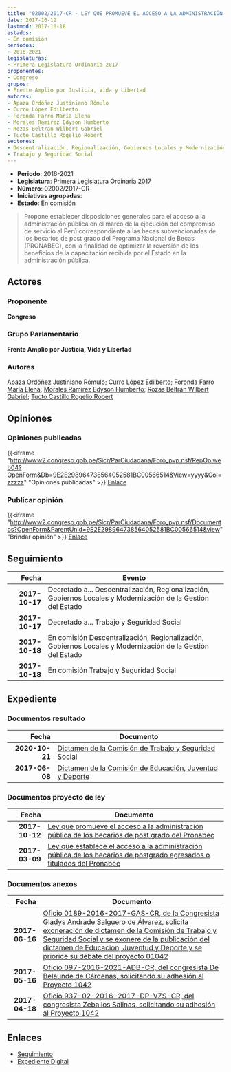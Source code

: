 ```yaml
---
title: "02002/2017-CR - LEY QUE PROMUEVE EL ACCESO A LA ADMINISTRACIÓN PÚBLICA DE LOS BECARIOS DE POST GRADO DEL PRONABEC"
date: 2017-10-12
lastmod: 2017-10-18
estados:
- En comisión
periodos:
- 2016-2021
legislaturas:
- Primera Legislatura Ordinaria 2017
proponentes:
- Congreso
grupos:
- Frente Amplio por Justicia, Vida y Libertad
autores:
- Apaza Ordóñez Justiniano Rómulo
- Curro López Edilberto
- Foronda Farro María Elena
- Morales Ramírez Edyson Humberto
- Rozas Beltrán Wilbert Gabriel
- Tucto Castillo Rogelio Robert
sectores:
- Descentralización, Regionalización, Gobiernos Locales y Modernización de la Gestión del Estado
- Trabajo y Seguridad Social
---
```

- **Periodo**: 2016-2021
- **Legislatura**: Primera Legislatura Ordinaria 2017
- **Número**: 02002/2017-CR
- **Iniciativas agrupadas**: 
- **Estado**: En comisión

> Propone establecer disposiciones generales para el acceso a la administración pública en el marco de la ejecución del compromiso de servicio al Perú correspondiente a las becas subvencionadas de los becarios de post grado del Programa Nacional de Becas (PRONABEC), con la finalidad de optimizar la reversión de los beneficios de la capacitación recibida por el Estado en la administración pública.


## Actores

### Proponente

**Congreso**

### Grupo Parlamentario

**Frente Amplio por Justicia, Vida y Libertad**

### Autores

[Apaza Ordóñez Justiniano Rómulo](mailto:mailto:japaza@congreso.gob.pe); [Curro López Edilberto](mailto:mailto:ecurro@congreso.gob.pe); [Foronda Farro María Elena](mailto:mailto:mforonda@congreso.gob.pe); [Morales Ramírez Edyson Humberto](mailto:mailto:emorales@congreso.gob.pe); [Rozas Beltrán Wilbert Gabriel](mailto:mailto:wrozas@congreso.gob.pe); [Tucto Castillo Rogelio Robert](mailto:mailto:rtucto@congreso.gob.pe)

## Opiniones

### Opiniones publicadas

{{<iframe "http://www2.congreso.gob.pe/Sicr/ParCiudadana/Foro_pvp.nsf/RepOpiweb04?OpenForm&Db=9E2E298964738564052581BC00566514&View=yyyy&Col=zzzzz" "Opiniones publicadas" >}}
[Enlace](http://www2.congreso.gob.pe/Sicr/ParCiudadana/Foro_pvp.nsf/RepOpiweb04?OpenForm&Db=9E2E298964738564052581BC00566514&View=yyyy&Col=zzzzz)

### Publicar opinión

{{<iframe "http://www2.congreso.gob.pe/Sicr/ParCiudadana/Foro_pvp.nsf/Documentos?OpenForm&ParentUnid=9E2E298964738564052581BC00566514&view" "Brindar opinión" >}}
[Enlace](http://www2.congreso.gob.pe/Sicr/ParCiudadana/Foro_pvp.nsf/Documentos?OpenForm&ParentUnid=9E2E298964738564052581BC00566514&view)


## Seguimiento

| Fecha | Evento |
|------:|--------|
| **2017-10-17** | Decretado a... Descentralización, Regionalización, Gobiernos Locales y Modernización de la Gestión del Estado |
| **2017-10-17** | Decretado a... Trabajo y Seguridad Social |
| **2017-10-18** | En comisión Descentralización, Regionalización, Gobiernos Locales y Modernización de la Gestión del Estado |
| **2017-10-18** | En comisión Trabajo y Seguridad Social |

## Expediente

### Documentos resultado

| Fecha | Documento |
|------:|-----------|
| **2020-10-21** | [Dictamen de la Comisión de Trabajo y Seguridad Social](http://www.leyes.congreso.gob.pe/Documentos/2016_2021/Dictamenes/Proyectos_de_Ley/01042DC22MAY20201021.pdf) |
| **2017-06-08** | [Dictamen de la Comisión de Educación, Juventud y Deporte](http://www.leyes.congreso.gob.pe/Documentos/2016_2021/Dictamenes/Proyectos_de_Ley/01042DC10MAY20170608.pdf) |

### Documentos proyecto de ley

| Fecha | Documento |
|------:|-----------|
| **2017-10-12** | [Ley que promueve el acceso a la administración pública de los becarios de post grado del Pronabec](http://www.leyes.congreso.gob.pe/Documentos/2016_2021/Proyectos_de_Ley_y_de_Resoluciones_Legislativas/PL0200220171012.pdf) |
| **2017-03-09** | [Ley que establece el acceso a la administración pública de los becarios de postgrado egresados o titulados del Pronabec](http://www.leyes.congreso.gob.pe/Documentos/2016_2021/Proyectos_de_Ley_y_de_Resoluciones_Legislativas/PL0104220170309..pdf) |

### Documentos anexos

| Fecha | Documento |
|------:|-----------|
| **2017-06-16** | [Oficio 0189-2016-2017-GAS-CR, de la Congresista Gladys Andrade Salguero de Álvarez, solicita exoneración de dictamen de la Comisión de Trabajo y Seguridad Social y se exonere de la publicación del dictamen de Educación, Juventud y Deporte y se priorice su debate del proyecto 01042](http://www.leyes.congreso.gob.pe/Documentos/2016_2021/Oficios/Congresistas/OFICIO-0189-2016-2017-GAS-CR.pdf) |
| **2017-05-16** | [Oficio 097-2016-2021-ADB-CR, del congresista De Belaunde de Cárdenas, solicitando su adhesión al Proyecto 1042](http://www.leyes.congreso.gob.pe/Documentos/2016_2021/Oficios/Congresistas/OFICIO-097-2016-2021-ADB-CR.pdf) |
| **2017-04-18** | [Oficio 937-02-2016-2017-DP-VZS-CR, del congresista Zeballos Salinas, solicitando su adhesión al Proyecto 1042](http://www.leyes.congreso.gob.pe/Documentos/2016_2021/Adhesiones/Proyectos_de_Ley/OFICIO-937-02-2016-2017-DP-VZS-CR.pdf) |

## Enlaces

- [Seguimiento](http://www2.congreso.gob.pe/Sicr/TraDocEstProc/CLProLey2016.nsf/f7fff46988ca05b1052578e100829cc7/1c8613897af08cae052581b70081678e?OpenDocument)
- [Expediente Digital](http://www2.congreso.gob.pe/Sicr/TraDocEstProc/Expvirt_2011.nsf/visbusqptramdoc1621/02002?opendocument)

